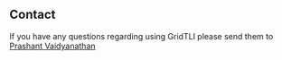 Contact
----------------------------
If you have any questions regarding using GridTLI please send them to <a href="mailto:prash@bu.edu" target="_top">Prashant Vaidyanathan</a>

